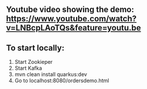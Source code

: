 ## Youtube video showing the demo: https://www.youtube.com/watch?v=LNBcpLAoTQs&feature=youtu.be


## To start locally:
1. Start Zookieper
2. Start Kafka
3. mvn clean install quarkus:dev
4. Go to localhost:8080/ordersdemo.html